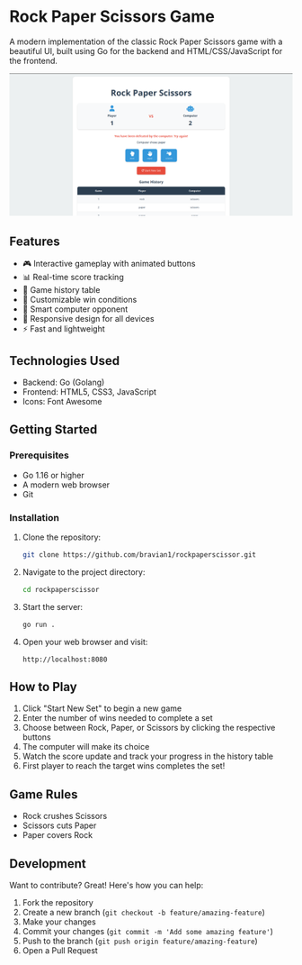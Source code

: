 # Rock Paper Scissors Game

A modern implementation of the classic Rock Paper Scissors game with a beautiful UI, built using Go for the backend and HTML/CSS/JavaScript for the frontend.

![Rock Paper Scissors Game](/static/Screenshot.png)

## Features

- 🎮 Interactive gameplay with animated buttons
- 📊 Real-time score tracking
- 📜 Game history table
- 🎯 Customizable win conditions
- 🤖 Smart computer opponent
- 📱 Responsive design for all devices
- ⚡ Fast and lightweight

## Technologies Used

- Backend: Go (Golang)
- Frontend: HTML5, CSS3, JavaScript
- Icons: Font Awesome


## Getting Started

### Prerequisites

- Go 1.16 or higher
- A modern web browser
- Git

### Installation

1. Clone the repository:
   ```bash
   git clone https://github.com/bravian1/rockpaperscissor.git
   ```

2. Navigate to the project directory:
   ```bash
   cd rockpaperscissor
   ```

3. Start the server:
   ```bash
   go run .
   ```

4. Open your web browser and visit:
   ```
   http://localhost:8080
   ```

## How to Play

1. Click "Start New Set" to begin a new game
2. Enter the number of wins needed to complete a set
3. Choose between Rock, Paper, or Scissors by clicking the respective buttons
4. The computer will make its choice
5. Watch the score update and track your progress in the history table
6. First player to reach the target wins completes the set!

## Game Rules

- Rock crushes Scissors
- Scissors cuts Paper
- Paper covers Rock

## Development

Want to contribute? Great! Here's how you can help:

1. Fork the repository
2. Create a new branch (`git checkout -b feature/amazing-feature`)
3. Make your changes
4. Commit your changes (`git commit -m 'Add some amazing feature'`)
5. Push to the branch (`git push origin feature/amazing-feature`)
6. Open a Pull Request




